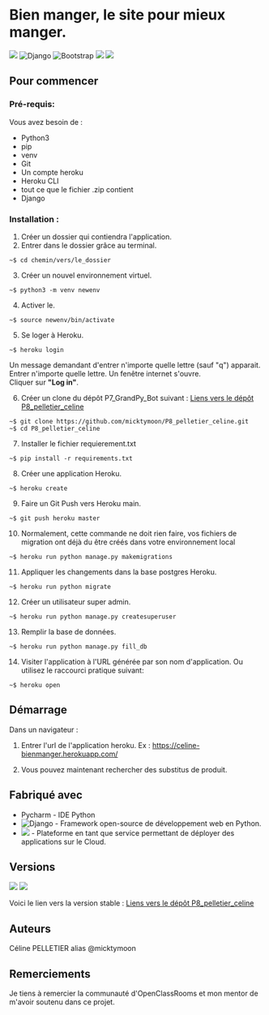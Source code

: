 # Bien manger, le site pour mieux manger.

<img src="https://img.shields.io/badge/python%20-%2314354C.svg?&style=for-the-badge&logo=python&logoColor=white"/> <img alt="Django" src="https://img.shields.io/badge/django%20-%23092E20.svg?&style=for-the-badge&logo=django&logoColor=white"/> <img alt="Bootstrap" src="https://img.shields.io/badge/bootstrap%20-%23563D7C.svg?&style=for-the-badge&logo=bootstrap&logoColor=white"/> <img src="https://img.shields.io/badge/html5%20-%23E34F26.svg?&style=for-the-badge&logo=html5&logoColor=white"/> <img src="https://img.shields.io/badge/css3%20-%231572B6.svg?&style=for-the-badge&logo=css3&logoColor=white"/>

## Pour commencer
### Pré-requis:
Vous avez besoin de : 
* Python3
* pip
* venv
* Git
* Un compte heroku
* Heroku CLI
* tout ce que le fichier .zip contient
* Django

  
### Installation : 

1. Créer un dossier qui contiendra l'application.
2. Entrer dans le dossier grâce au terminal.
```
~$ cd chemin/vers/le_dossier
```
3. Créer un nouvel environnement virtuel.
```
~$ python3 -m venv newenv
```
4. Activer le.
```
~$ source newenv/bin/activate
```
5. Se loger à Heroku.
```
~$ heroku login
```
Un message demandant d'entrer n'importe quelle lettre (sauf "q") apparait.  
Entrer n'importe quelle lettre.
Un fenêtre internet s'ouvre.  
Cliquer sur __"Log in"__.

6. Créer un clone du dépôt P7_GrandPy_Bot suivant : 
[Liens vers le dépôt P8_pelletier_celine](https://github.com/micktymoon/P8_pelletier_celine.git)
```
~$ git clone https://github.com/micktymoon/P8_pelletier_celine.git
~$ cd P8_pelletier_celine
```
7. Installer le fichier requierement.txt
```
~$ pip install -r requirements.txt
```
8. Créer une application Heroku.
```
~$ heroku create
```
9. Faire un Git Push vers Heroku main.
```
~$ git push heroku master
```
10. Normalement, cette commande ne doit rien faire, vos fichiers de migration ont déjà du être créés dans votre environnement local
```
~$ heroku run python manage.py makemigrations 
```
11. Appliquer les changements dans la base postgres Heroku.
```
~$ heroku run python migrate
```
12. Créer un utilisateur super admin.
```
~$ heroku run python manage.py createsuperuser
```
13. Remplir la base de données.
```
~$ heroku run python manage.py fill_db
```    
14. Visiter l'application à l'URL générée par son nom d'application. Ou utilisez le raccourci pratique suivant:
```
~$ heroku open
```

## Démarrage

Dans un navigateur :
1. Entrer l'url de l'application heroku. 
Ex : https://celine-bienmanger.herokuapp.com/

2. Vous pouvez maintenant rechercher des substitus de produit.

## Fabriqué avec

   * Pycharm - IDE Python
   *  <img alt="Django" src="https://img.shields.io/badge/django%20-%23092E20.svg?&style=for-the-badge&logo=django&logoColor=white"/> - Framework open-source de développement web en Python.
   *  <img src="https://img.shields.io/badge/heroku%20-%23430098.svg?&style=for-the-badge&logo=heroku&logoColor=white"/> - Plateforme en tant que service permettant de déployer des applications sur le Cloud.
 
## Versions
<img src="https://img.shields.io/badge/git%20-%23F05033.svg?&style=for-the-badge&logo=git&logoColor=white"/> <img src="https://img.shields.io/badge/github%20-%23121011.svg?&style=for-the-badge&logo=github&logoColor=white"/>

Voici le lien vers la version stable : 
[Liens vers le dépôt P8_pelletier_celine](https://github.com/micktymoon/P8_pelletier_celine.git)


## Auteurs

Céline PELLETIER alias @micktymoon

## Remerciements

Je tiens à remercier la communauté d'OpenClassRooms et mon mentor de m'avoir soutenu dans ce projet.
